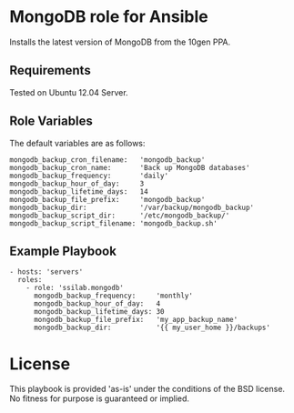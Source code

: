 # MongoDB role for Ansible

Installs the latest version of MongoDB from the 10gen PPA.

## Requirements

Tested on Ubuntu 12.04 Server.

## Role Variables

The default variables are as follows:

    mongodb_backup_cron_filename:   'mongodb_backup'
    mongodb_backup_cron_name:       'Back up MongoDB databases'
    mongodb_backup_frequency:       'daily'
    mongodb_backup_hour_of_day:     3
    mongodb_backup_lifetime_days:   14
    mongodb_backup_file_prefix:     'mongodb_backup'
    mongodb_backup_dir:             '/var/backup/mongodb_backup'
    mongodb_backup_script_dir:      '/etc/mongodb_backup/'
    mongodb_backup_script_filename: 'mongodb_backup.sh'

## Example Playbook

    - hosts: 'servers'
      roles:
        - role: 'ssilab.mongodb'
          mongodb_backup_frequency:     'monthly'
          mongodb_backup_hour_of_day:   4
          mongodb_backup_lifetime_days: 30
          mongodb_backup_file_prefix:   'my_app_backup_name'
          mongodb_backup_dir:           '{{ my_user_home }}/backups'

# License

This playbook is provided 'as-is' under the conditions of the BSD license. No fitness for purpose is guaranteed or implied.